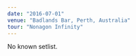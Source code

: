 ```yaml
---
date: "2016-07-01"
venue: "Badlands Bar, Perth, Australia"
tour: "Nonagon Infinity"
---
```


No known setlist.
